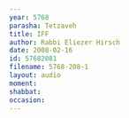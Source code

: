 ```yaml
---
year: 5768
parasha: Tetzaveh
title: IFF
author: Rabbi Eliezer Hirsch
date: 2008-02-16
id: 57682081
filename: 5768-208-1
layout: audio
moment: 
shabbat: 
occasion: 
---
```

